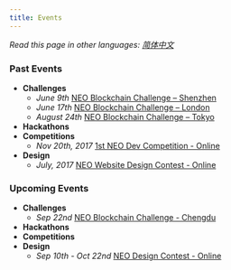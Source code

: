 ```yaml
---
title: Events
---
```


*Read this page in other languages: [简体中文](list-all-cn.md)*

### Past Events

- **Challenges**
  - *June 9th* [NEO Blockchain Challenge – Shenzhen](6.09-NEO-Blockchain-Challenge-Shenzhen.html#neo-blockchain-challenge---shenzhen)
  - *June 17th* [NEO Blockchain Challenge – London](6.17-NEO-Blockchain-Challenge-London.md)
  - *August 24th* [NEO Blockchain Challenge – Tokyo](8.24-NEO-Blockchain-Challenge-Tokyo.md)
- **Hackathons**
- **Competitions**
  - *Nov 20th, 2017* [1st NEO Dev Competition - Online](https://neo.org/blog/details/3074)
- **Design**
  - *July, 2017* [NEO Website Design Contest - Online](https://www.reddit.com/r/Antshares/comments/6liyj8/neo_website_redesign_competitionwe_are_looking/)

### Upcoming Events

- **Challenges**
  - *Sep 22nd* [NEO Blockchain Challenge - Chengdu](9.12-NEO-Blockchain-Challenge-Chengdu)
- **Hackathons**
- **Competitions**
- **Design**
  - *Sep 10th - Oct 22nd* [NEO Design Contest - Online](9.10-NEO-Design-Contest.md)